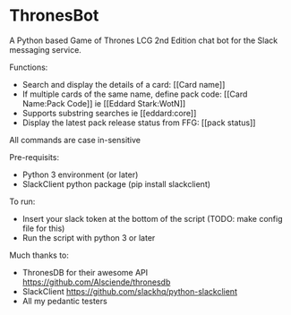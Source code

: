 # ThronesBot
A Python based Game of Thrones LCG 2nd Edition chat bot for the Slack messaging service.

Functions:

- Search and display the details of a card: [[Card name]]
- If multiple cards of the same name, define pack code: [[Card Name:Pack Code]] ie [[Eddard Stark:WotN]]
- Supports substring searches ie [[eddard:core]]
- Display the latest pack release status from FFG: [[pack status]]

All commands are case in-sensitive

Pre-requisits:
- Python 3 environment (or later)
- SlackClient python package (pip install slackclient)

To run:
- Insert your slack token at the bottom of the script (TODO: make config file for this)
- Run the script with python 3 or later



Much thanks to:
- ThronesDB for their awesome API https://github.com/Alsciende/thronesdb
- SlackClient https://github.com/slackhq/python-slackclient
- All my pedantic testers

